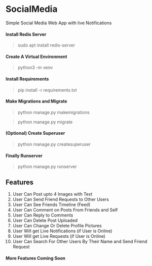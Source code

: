# SocialMedia
Simple Social Media Web App with live Notifications

#### Install Redis Server
> sudo apt install redis-server

#### Create A Virtual Environment
> python3 -m venv <venv-name>

#### Install Requirements
> pip install -r requirements.txt

#### Make Migrations and Migrate
> python manage.py makemigrations

> python manage.py migrate

#### (Optional) Create Superuser
> python manage.py createsuperuser

#### Finally Runserver
> python manage.py runserver


## Features
1. User Can Post upto 4 Images with Text
2. User Can Send Friend Requests to Other Users
3. User Can See Friends Timeline (Feed)
4. User Can Comment on Posts From Friends and Self
5. User Can Reply to Comments
6. User Can Delete Post Uploaded
7. User Can Change Or Delete Profile Pictures
8. User Will get Live Notifications (if User is Online)
9. User Will get Live Requests (if User is Online)
10. User Can Search For Other Users By Their Name and Send Friend Request


#### More Features Coming Soon
